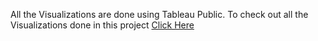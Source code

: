 All the Visualizations are done using Tableau Public.
To check out all the Visualizations done in this project [Click Here](https://public.tableau.com/app/profile/lunistic/viz/GoogleDataAnalytics_16459876471880/GoogleCapstoneProjectChicagoCyclistData?publish=yes)
